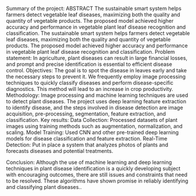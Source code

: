 Summary of the project:
ABSTRACT
The sustainable smart system helps farmers detect vegetable leaf diseases, maximizing both
the quality and quantity of vegetable products. The proposed model achieved higher accuracy
and performance in vegetable plant leaf disease recognition and classification. The sustainable
smart system helps farmers detect vegetable leaf diseases, maximizing both the quality and
quantity of vegetable products. The proposed model achieved higher accuracy and performance
in vegetable plant leaf disease recognition and classification.
Problem statement:
In agriculture, plant diseases can result in large financial losses, and prompt and precise
identification is essential to efficient disease control.
Objectives:
The goal is to spot the disease in leaves early and take the necessary steps to prevent it.
We frequently employ image processing techniques to quickly classify diseases and perform
disease-specific diagnostics. This method will lead to an increase in crop productivity.
Methodology:
Image processing and machine learning techniques are used to detect plant diseases. The
project uses deep learning feature extraction to identify disease, and the steps involved in
disease detection are image acquisition, pre-processing, segmentation, feature extraction, and
classification.
Key results:
Data Collection: Processed datasets of plant images using training methods such as
augmentation, normalization, and scaling.
Model Training: Used CNN and other pre-trained deep learning models for disease
classification and feature extraction.
Real-Time Detection: Put in place a system that analyzes photos of plants and forecasts
diseases and potential treatments.

Conclusion:
Although the use of machine learning and deep learning techniques in plant disease
identification is a quickly developing subject with encouraging outcomes, there are still
issues and constraints that need to be resolved. These algorithms have shown promise in
reliably identifying and classifying plant diseases..
